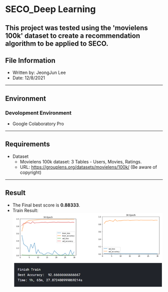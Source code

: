 # SECO_Deep Learning
This project was tested using the 'movielens 100k' dataset to create a recommendation algorithm to be applied to SECO. 
---

## File Information
- Written by: JeongJun Lee
- Date: 12/8/2021
---
## Environment  
### Devolopment Environment  
- Google Colaboratory Pro
---
## Requirements
- Dataset
   - Movielens 100k dataset: 3 Tables - Users, Movies, Ratings.
   - URL: https://grouplens.org/datasets/movielens/100k/ (Be aware of copyright)

---
## Result
- The Final best score is **0.88333**.
- Train Result:    
![](https://github.com/HyeonseoJUNG/deep-learning-2021-term-project/blob/main/Image/picture%20(6).png)  
![](https://github.com/HyeonseoJUNG/deep-learning-2021-term-project/blob/main/Image/picture%20(7).png) 
